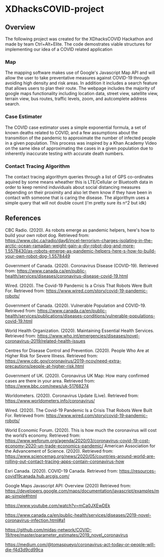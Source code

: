 # XDhacksCOVID-project

## Overview
The following project was created for the XDhacksCOVID Hackathon and made by team Ctrl+Alt+Elite. The code demostrates viable structures for implementing our idea of a COVID related application

### Map
The mapping software makes use of Google's Javascript Map API and will allow the user to take preventative measures against COVID-19 through avoiding high density and risk areas. In addition it includes a search feature that allows users to plan their route. The webpage includes the majority of google maps functionality including location data, street view, satellite view, terrain view, bus routes, traffic levels, zoom, and autcomplete address search.

### Case Estimater
The COVID case estimator uses a simple exponential formula, a set of known deaths related to COVID, and a few assumptions about the transmition of the pandemic to approximate the number of infected people in a given population. This process was inspired by a Khan Academy Video on the same idea of approximating the cases in a given population due to inherently inaccurate testing with accurate death numbers.

### Contact Tracing Algorithm 
The contact tracing algorithym queries through a list of GPS co-ordinates aquired by some means wheather this is LTE/Cellular or Bluetooth data in order to keep remind induviduals about social distancing measures depending on their proximity and also let them know if they have been in contact with someone that is caring the disease. The algorithym uses a simple query that will not double count (i'm pretty sure its n^2 but idk)

## References
CBC Radio. (2020). As robots emerge as pandemic helpers, here's how to build your own robot dog.  Retrieved from: https://www.cbc.ca/radio/day6/incel-terrorism-charges-isolating-in-the-arctic-ocean-ramadan-weight-gain-a-diy-robot-dog-and-more-1.5578430/as-robots-emerge-as-pandemic-helpers-here-s-how-to-build-your-own-robot-dog-1.5578449

Government of Canada. (2020). Coronavirus Disease (COVID-19). Retrieved from: https://www.canada.ca/en/public-health/services/diseases/coronavirus-disease-covid-19.html

Wired. (2020). The Covid-19 Pandemic Is a Crisis That Robots Were Built For. Retrieved from: https://www.wired.com/story/covid-19-pandemic-robots/

Government of Canada. (2020). Vulnerable Population and COVID-19. Retrieved from: https://www.canada.ca/en/public-health/services/publications/diseases-conditions/vulnerable-populations-covid-19.html

World Health Organization. (2020). Maintaining Essential Health Services. Retrieved from: https://www.who.int/emergencies/diseases/novel-coronavirus-2019/related-health-issues

Centres for Disease Control and Prevention. (2020). People Who Are at Higher Risk for Severe Illness. Retrieved from: https://www.cdc.gov/coronavirus/2019-ncov/need-extra-precautions/people-at-higher-risk.html

Government of UK. (2020). Coronavirus UK Map: How many confirmed cases are there in your area. Retrieved from: https://www.bbc.com/news/uk-51768274

Worldometers. (2020). Coronavirus Update (Live). Retrieved from: https://www.worldometers.info/coronavirus/

Wired. (2020). The Covid-19 Pandemic Is a Crisis That Robots Were Built For. Retrieved from: https://www.wired.com/story/covid-19-pandemic-robots/

World Economic Forum. (2020). This is how much the coronavirus will cost the world’s economy. Retrieved from: https://www.weforum.org/agenda/2020/03/coronavirus-covid-19-cost-economy-2020-un-trade-economics-pandemic/
American Association for the Advancement of Science. (2020). Retrieved from: https://www.sciencemag.org/news/2020/05/countries-around-world-are-rolling-out-contact-tracing-apps-contain-coronavirus-how

Esri Canada. (2020). COVID-19 Canada. Retrieved from: https://resources-covid19canada.hub.arcgis.com/

Google Maps Javascript API: Overview (2020) Retrieved from: https://developers.google.com/maps/documentation/javascript/examples/map-simple#html

https://www.youtube.com/watch?v=mCa0JXEwDEk

https://www.canada.ca/en/public-health/services/diseases/2019-novel-coronavirus-infection.html#a1

https://github.com/midas-network/COVID-19/tree/master/parameter_estimates/2019_novel_coronavirus

https://medium.com/@tomaspueyo/coronavirus-act-today-or-people-will-die-f4d3d9cd99ca

